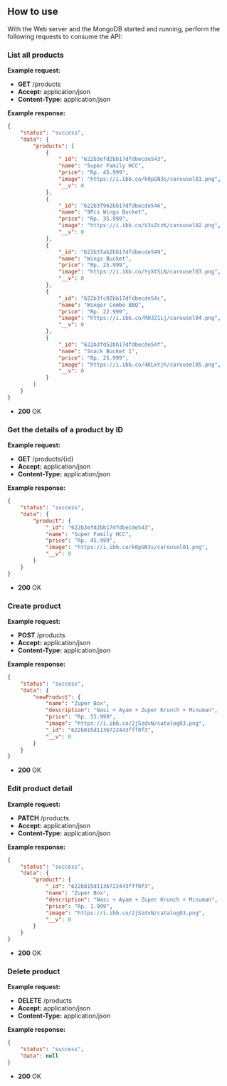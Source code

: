 ## How to use

With the Web server and the MongoDB started and running, perform the following requests to consume the API:

### List all products

**Example request:**

- **GET** /products
- **Accept:** application/json
- **Content-Type:** application/json

**Example response:**

```json
{
    "status": "success",
    "data": {
        "products": [
            {
                "_id": "622b3efd2bb17dfdbecde543",
                "name": "Super Family HCC",
                "price": "Rp. 45.999",
                "image": "https://i.ibb.co/k0pGN3s/carousel01.png",
                "__v": 0
            },
            {
                "_id": "622b3f962bb17dfdbecde546",
                "name": "9Pcs Wings Bucket",
                "price": "Rp. 35.999",
                "image": "https://i.ibb.co/V3sZczK/carousel02.png",
                "__v": 0
            },
            {
                "_id": "622b3fab2bb17dfdbecde549",
                "name": "Wings Bucket",
                "price": "Rp. 25.999",
                "image": "https://i.ibb.co/YyXtSLN/carousel03.png",
                "__v": 0
            },
            {
                "_id": "622b3fc02bb17dfdbecde54c",
                "name": "Winger Combo BBQ",
                "price": "Rp. 22.999",
                "image": "https://i.ibb.co/RHJZ1Lj/carousel04.png",
                "__v": 0
            },
            {
                "_id": "622b3fd52bb17dfdbecde54f",
                "name": "Snack Bucket 1",
                "price": "Rp. 25.999",
                "image": "https://i.ibb.co/4KLxYjh/carousel05.png",
                "__v": 0
            }
        ]
    }
}
```

- **200** OK

### Get the details of a product by ID

**Example request:**

- **GET** /products/{id}
- **Accept:** application/json
- **Content-Type:** application/json

**Example response:**

```json
{
    "status": "success",
    "data": {
        "product": {
            "_id": "622b3efd2bb17dfdbecde543",
            "name": "Super Family HCC",
            "price": "Rp. 45.999",
            "image": "https://i.ibb.co/k0pGN3s/carousel01.png",
            "__v": 0
        }
    }
}
```

- **200** OK

### Create product
**Example request:**

- **POST** /products
- **Accept:** application/json
- **Content-Type:** application/json

**Example response:**

```json
{
    "status": "success",
    "data": {
        "newProduct": {
            "name": "Zuper Box",
            "description": "Nasi + Ayam + Zuper Krunch + Minuman",
            "price": "Rp. 55.999",
            "image": "https://i.ibb.co/2jSzdvN/catalog03.png",
            "_id": "622b815d1136722443fff0f3",
            "__v": 0
        }
    }
}
```

- **200** OK


### Edit product detail
**Example request:**

- **PATCH** /products
- **Accept:** application/json
- **Content-Type:** application/json

**Example response:**

```json
{
    "status": "success",
    "data": {
        "product": {
            "_id": "622b815d1136722443fff0f3",
            "name": "Zuper Box",
            "description": "Nasi + Ayam + Zuper Krunch + Minuman",
            "price": "Rp. 1.999",
            "image": "https://i.ibb.co/2jSzdvN/catalog03.png",
            "__v": 0
        }
    }
}
```

- **200** OK

### Delete product
**Example request:**

- **DELETE** /products
- **Accept:** application/json
- **Content-Type:** application/json

**Example response:**
```json
{
    "status": "success",
    "data": null
}
```

- **200** OK
